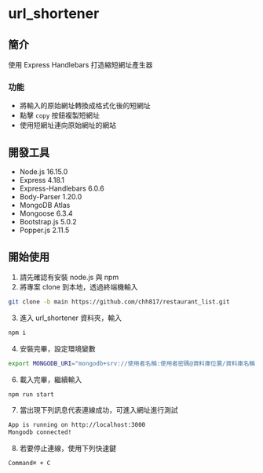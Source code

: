 # url_shortener

## 簡介
使用 Express Handlebars 打造縮短網址產生器

### 功能
- 將輸入的原始網址轉換成格式化後的短網址
- 點擊 `copy` 按鈕複製短網址
- 使用短網址連向原始網址的網站

## 開發工具
- Node.js 16.15.0
- Express 4.18.1
- Express-Handlebars 6.0.6
- Body-Parser 1.20.0
- MongoDB Atlas
- Mongoose 6.3.4
- Bootstrap.js 5.0.2
- Popper.js 2.11.5

## 開始使用
1. 請先確認有安裝 node.js 與 npm
2. 將專案 clone 到本地，透過終端機輸入
```zsh
git clone -b main https://github.com/chh817/restaurant_list.git
```
3. 進入 url_shortener 資料夾，輸入
```zsh
npm i
```
4. 安裝完畢，設定環境變數
```zsh
export MONGODB_URI="mongodb+srv://使用者名稱:使用者密碼@資料庫位置/資料庫名稱(與下載資料夾名稱相同)?retryWrites=true&w=majority"
``` 
6. 載入完畢，繼續輸入
```zsh
npm run start
```
7. 當出現下列訊息代表連線成功，可進入網址進行測試
```zsh
App is running on http://localhost:3000
Mongodb connected!
```
8. 若要停止連線，使用下列快速鍵
```zsh
Command⌘ + C
```
